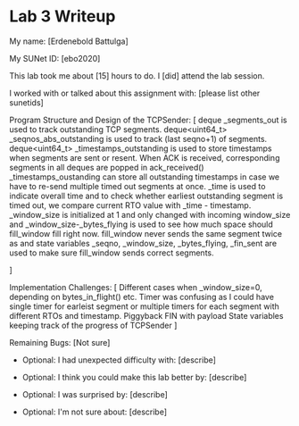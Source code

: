Lab 3 Writeup
=============

My name: [Erdenebold Battulga]

My SUNet ID: [ebo2020]

This lab took me about [15] hours to do. I [did] attend the lab session.

I worked with or talked about this assignment with: [please list other sunetids]

Program Structure and Design of the TCPSender:
[
deque<TCPSegment> _segments_out is used to track outstanding TCP segments.
deque<uint64_t> _seqnos_abs_outstanding is used to track (last seqno+1) of segments.
deque<uint64_t> _timestamps_outstanding is used to store timestamps when segments are sent or resent.
When ACK is received, corresponding segments in all deques are popped in ack_received()
_timestamps_oustanding can store all outstanding timestamps in case we have to re-send multiple timed out segments at once.
_time is used to indicate overall time and to check whether earliest outstanding segment is timed out,
we compare current RTO value with _time - timestamp.
_window_size is initialized at 1 and only changed with incoming window_size and _window_size-_bytes_flying is
used to see how much space should fill_window fill right now. fill_window never sends the same segment twice as
and state variables _seqno, _window_size, _bytes_flying, _fin_sent are used to make sure fill_window sends
correct segments.

]

Implementation Challenges:
[
Different cases when _window_size=0, depending on bytes_in_flight() etc.
Timer was confusing as I could have single timer for earleist segment or multiple timers for each segment with
different RTOs and timestamp.
Piggyback FIN with payload
State variables keeping track of the progress of TCPSender 
]

Remaining Bugs:
[Not sure]

- Optional: I had unexpected difficulty with: [describe]

- Optional: I think you could make this lab better by: [describe]

- Optional: I was surprised by: [describe]

- Optional: I'm not sure about: [describe]
